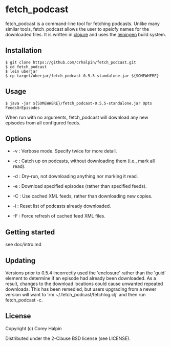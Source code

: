 # fetch\_podcast

fetch\_podcast is a command-line tool for fetching podcasts.  Unlike many
similar tools, fetch\_podcast allows the user to speicfy names for the
downloaded files.  It is written in [clojure](http://clojure.org/) and uses the
[leiningen](http://leiningen.org/) build system.

## Installation

    $ git clone https://github.com/crhalpin/fetch_podcast.git
    $ cd fetch_podcast
    $ lein uberjar
    $ cp target/uberjar/fetch_podcast-0.5.5-standalone.jar ${SOMEWHERE}

## Usage

    $ java -jar ${SOMEWHERE}/fetch_podcast-0.5.5-standalone.jar Opts FeedsOrEpisodes

When run with no arguments, fetch\_podcast will download any new episodes from
all configured feeds.

## Options

* -v : Verbose mode.  Specify twice for more detail.

* -c : Catch up on podcasts, without downloading them (i.e., mark all read).

* -d : Dry-run, not downloading anything nor marking it read.

* -e : Download specified episodes (rather than specified feeds).

* -C : Use cached XML feeds, rather than downloading new copies.

* -i : Reset list of podcasts already downloaded.

* -F : Force refresh of cached feed XML files.

## Getting started

see doc/intro.md

## Updating

Versions prior to 0.5.4 incorrectly used the 'enclosure' rather than the 'guid'
element to determine if an episode had already been downloaded.  As a result,
changes to the download locations could cause unwanted repeated downloads.
This has been remedied, but users upgrading from a newer version will want to
'rm ~/.fetch\_podcast/fetchlog.clj' and then run fetch\_podcast -c.

## License

Copyright (c) Corey Halpin

Distributed under the 2-Clause BSD license (see LICENSE).
